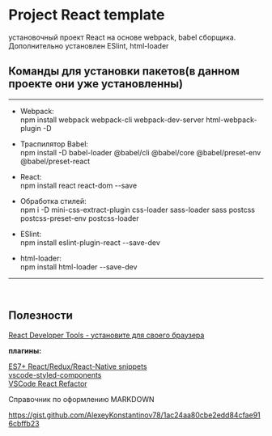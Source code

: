# Project **React template**

установочный проект React на основе webpack, babel сборщика. Дополнительно установлен ESlint, html-loader

## Команды для установки пакетов(в данном проекте они уже установленны)

<hr/>

* Webpack: <br/> npm install webpack webpack-cli webpack-dev-server html-webpack-plugin -D

* Траспилятор Babel: <br/> npm install -D babel-loader @babel/cli @babel/core @babel/preset-env @babel/preset-react

* React: <br/>
  npm install react react-dom --save

* Обработка стилей: <br/> npm i -D mini-css-extract-plugin css-loader sass-loader sass postcss postcss-preset-env postcss-loader

* ESlint: <br/> npm install eslint-plugin-react --save-dev

* html-loader: <br/> npm install html-loader --save-dev

<hr/>
<br/>

## Полезности

[React Developer Tools - установите для своего браузера](https://habr.com/ru/company/ruvds/blog/519902/)

**плагины:**

[ES7+ React/Redux/React-Native snippets](https://marketplace.visualstudio.com/items?itemName=dsznajder.es7-react-js-snippets)<br/>
[vscode-styled-components](https://marketplace.visualstudio.com/items?itemName=styled-components.vscode-styled-components)<br/>
[VSCode React Refactor](https://marketplace.visualstudio.com/items?itemName=planbcoding.vscode-react-refactor)


Справочник по оформлению MARKDOWN

https://gist.github.com/AlexeyKonstantinov78/1ac24aa80cbe2edd84cfae916cbffb23